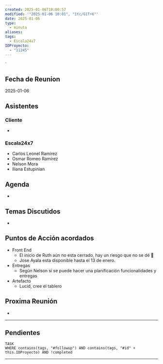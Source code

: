 ```yaml
---
created: 2025-01-06T10:00:57
modified: '"2025-01-06 10:01", "1tc/G1T+6"'
date: 2025-01-06
type:
  - minuta
aliases: 
tags:
  - Escala24x7
IDProyecto:
  - "11245"
---
```


`


## Fecha de Reunion
2025-01-06

## Asistentes

### Cliente
* 
### Escala24x7
- Carlos Leonel Ramírez
- Osmar Romeo Ramírez
- Nelson Mora
- Iliana Estupinian

## Agenda
* 
## Temas Discutidos
*  

## Puntos de Acción acordados
- Front End
	- El inicio de Ruth aún no esta cerrado, hay un riesgo que no se dé 🚩
	- Jose Ayala esta disponible hasta el 13 de enero.
- Entregas
	- Según Nelson si se puede hacer una planificación funcionalidades y entregas
- Artefacto
	- Lucid, cree el tablero

## Proxima Reunión
*   

--- 
## Pendientes

```dataview
TASK
WHERE contains(tags, "#followup") AND contains(tags, "#id" + this.IDProyecto) AND !completed
```

---

